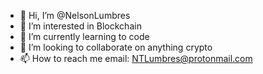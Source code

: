 - 👋 Hi, I’m @NelsonLumbres
- 👀 I’m interested in Blockchain
- 🌱 I’m currently learning to code
- 💞️ I’m looking to collaborate on anything crypto
- 📫 How to reach me email: NTLumbres@protonmail.com

<!---
NelsonLumbres/NelsonLumbres is a ✨ special ✨ repository because its `README.md` (this file) appears on your GitHub profile.
You can click the Preview link to take a look at your changes.
--->
